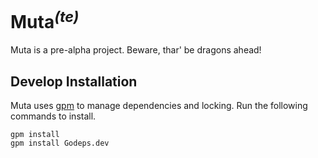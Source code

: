 
# Muta<sup>*(te)*</sup>

Muta is a pre-alpha project. Beware, thar' be dragons ahead!

## Develop Installation

Muta uses [gpm][gpm] to manage dependencies and locking. Run the following
commands to install.

```shell
gpm install
gpm install Godeps.dev
```



[gpm]: https://github.com/pote/gpm
